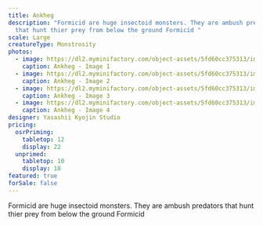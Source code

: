 ```yaml
---
title: Ankheg
description: "Formicid are huge insectoid monsters. They are ambush predators
  that hunt thier prey from below the ground Formicid "
scale: Large
creatureType: Monstrosity
photos:
  - image: https://dl2.myminifactory.com/object-assets/5fd60cc375313/images/720X720-ankheg-ps.jpg
    caption: Ankheg - Image 1
  - image: https://dl2.myminifactory.com/object-assets/5fd60cc375313/images/720X720-ankheg1-1.jpg
    caption: Ankheg - Image 2
  - image: https://dl2.myminifactory.com/object-assets/5fd60cc375313/images/720X720-ankheg-2.jpg
    caption: Ankheg - Image 3
  - image: https://dl2.myminifactory.com/object-assets/5fd60cc375313/images/230X230-whatsapp-image-2024-03-15-at-08-47-55-65f40458c33ba.jpg
    caption: Ankheg - Image 4
designer: Yasashii Kyojin Studio
pricing:
  osrPriming:
    tabletop: 12
    display: 22
  unprimed:
    tabletop: 10
    display: 18
featured: true
forSale: false
---
```


Formicid are huge insectoid monsters. They are ambush predators that hunt thier prey from below the ground Formicid 

